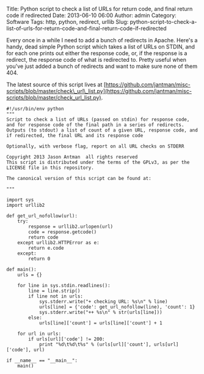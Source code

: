 Title: Python script to check a list of URLs for return code, and final return code if redirected
Date: 2013-06-10 06:00
Author: admin
Category: Software
Tags: http, python, redirect, urllib
Slug: python-script-to-check-a-list-of-urls-for-return-code-and-final-return-code-if-redirected

Every once in a while I need to add a bunch of redirects in Apache.
Here's a handy, dead simple Python script which takes a list of URLs on
STDIN, and for each one prints out either the response code, or, if the
response is a redirect, the response code of what is redirected to.
Pretty useful when you've just added a bunch of redirects and want to
make sure none of them 404.

The latest source of this script lives at
[https://github.com/jantman/misc-scripts/blob/master/check\_url\_list.py](https://github.com/jantman/misc-scripts/blob/master/check_url_list.py).

~~~~{.python}
#!/usr/bin/env python
"""
Script to check a list of URLs (passed on stdin) for response code, and for response code of the final path in a series of redirects.
Outputs (to stdout) a list of count of a given URL, response code, and if redirected, the final URL and its response code

Optionally, with verbose flag, report on all URL checks on STDERR

Copyright 2013 Jason Antman  all rights reserved
This script is distributed under the terms of the GPLv3, as per the
LICENSE file in this repository.

The canonical version of this script can be found at:

"""

import sys
import urllib2

def get_url_nofollow(url):
    try:
        response = urllib2.urlopen(url)
        code = response.getcode()
        return code
    except urllib2.HTTPError as e:
        return e.code
    except:
        return 0

def main():
    urls = {}

    for line in sys.stdin.readlines():
        line = line.strip()
        if line not in urls:
            sys.stderr.write("+ checking URL: %s\n" % line)
            urls[line] = {'code': get_url_nofollow(line), 'count': 1}
            sys.stderr.write("++ %s\n" % str(urls[line]))
        else:
            urls[line]['count'] = urls[line]['count'] + 1

    for url in urls:
        if urls[url]['code'] != 200:
            print "%d\t%d\t%s" % (urls[url]['count'], urls[url]['code'], url)

if __name__ == "__main__":
    main()
~~~~
